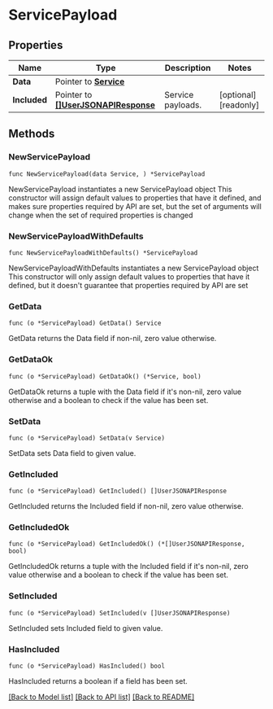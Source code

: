 # ServicePayload

## Properties

Name | Type | Description | Notes
------------ | ------------- | ------------- | -------------
**Data** | Pointer to [**Service**](Service.md) |  | 
**Included** | Pointer to [**[]UserJSONAPIResponse**](UserJSONAPIResponse.md) | Service payloads. | [optional] [readonly] 

## Methods

### NewServicePayload

`func NewServicePayload(data Service, ) *ServicePayload`

NewServicePayload instantiates a new ServicePayload object
This constructor will assign default values to properties that have it defined,
and makes sure properties required by API are set, but the set of arguments
will change when the set of required properties is changed

### NewServicePayloadWithDefaults

`func NewServicePayloadWithDefaults() *ServicePayload`

NewServicePayloadWithDefaults instantiates a new ServicePayload object
This constructor will only assign default values to properties that have it defined,
but it doesn't guarantee that properties required by API are set

### GetData

`func (o *ServicePayload) GetData() Service`

GetData returns the Data field if non-nil, zero value otherwise.

### GetDataOk

`func (o *ServicePayload) GetDataOk() (*Service, bool)`

GetDataOk returns a tuple with the Data field if it's non-nil, zero value otherwise
and a boolean to check if the value has been set.

### SetData

`func (o *ServicePayload) SetData(v Service)`

SetData sets Data field to given value.


### GetIncluded

`func (o *ServicePayload) GetIncluded() []UserJSONAPIResponse`

GetIncluded returns the Included field if non-nil, zero value otherwise.

### GetIncludedOk

`func (o *ServicePayload) GetIncludedOk() (*[]UserJSONAPIResponse, bool)`

GetIncludedOk returns a tuple with the Included field if it's non-nil, zero value otherwise
and a boolean to check if the value has been set.

### SetIncluded

`func (o *ServicePayload) SetIncluded(v []UserJSONAPIResponse)`

SetIncluded sets Included field to given value.

### HasIncluded

`func (o *ServicePayload) HasIncluded() bool`

HasIncluded returns a boolean if a field has been set.


[[Back to Model list]](../README.md#documentation-for-models) [[Back to API list]](../README.md#documentation-for-api-endpoints) [[Back to README]](../README.md)


